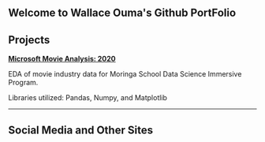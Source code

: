 ## Welcome to Wallace Ouma's Github PortFolio

## Projects

**[Microsoft Movie Analysis: 2020](https://github.com/WKalawi/DTS-Phase-1-Project)**

EDA of movie industry data for Moringa School Data Science Immersive Program.

Libraries utilized: Pandas, Numpy, and Matplotlib

***
## Social Media and Other Sites

